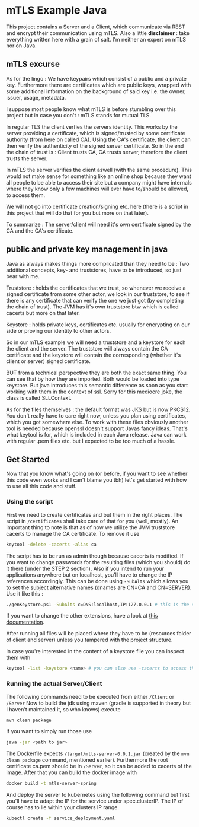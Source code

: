 # mTLS Example Java

This project contains a Server and a Client, which communicate via REST and encrypt their communication using mTLS.
Also a little **disclaimer** : take everything written here with a grain of salt. I'm neither an expert on mTLS nor on Java.

## mTLS excurse

As for the lingo : 
We have keypairs which consist of a public and a private key. 
Furthermore there are certificates which are public keys, wrapped with some additional information on the background of
said key i.e. the owner, issuer, usage, metadata.

I suppose most people know what mTLS is before stumbling over this project but in case you don't :
mTLS stands for mutual TLS. 

In regular TLS the client verfies the servers identity. This works
by the server providing a certificate, which is signed/trusted by some certificate authority (from here on called CA).
Using the CA's certificate, the client can then verify the authenticity of the signed server certificate.
So in the end the chain of trust is : Client trusts CA, CA trusts server, therefore the client trusts the server.

In mTLS the server verifies the client aswell (with the same procedure). 
This would not make sense for something like an online shop because they want all people to be able to access their 
site but a company might have internals where they know only a few machines will ever have to/should be allowed, 
to access them.

We will not go into certificate creation/signing etc. here (there is a script in this project that will do that for you
but more on that later).

To summarize :
The server/client will need it's own certificate signed by the CA and the CA's certificate.

## public and private key management in java

Java as always makes things more complicated than they need to be :
Two additional concepts, key- and truststores, have to be introduced, so just bear with me.

Truststore : 
holds the certificates that we trust, so whenever we receive a signed certificate from some other actor,
we look in our truststore, to see if there is any certificate that can verify the one we just got (by completing the 
chain of trust).
The JVM has it's own truststore btw which is called cacerts but more on that later.

Keystore :
holds private keys, certificates etc. usually for encrypting on our side or proving our identity to other actors.

So in our mTLS example we will need a truststore and a keystore for each the client and the server.
The truststore will always contain the CA certificate and the keystore will contain the corresponding 
(whether it's client or server) signed certificate.

BUT from a technical perspective they are both the exact same thing. You can see that by how they are imported. Both would
be loaded into type keystore. But java introduces this semantic difference as soon as you start working with them in the
context of ssl. Sorry for this mediocre joke, the class is called SLLContext.

As for the files themselves : 
the default format was JKS but is now PKCS12. 
You don't really have to care right now, unless you plan using certificates, which you got somewhere else.
To work with these files obviously another tool is needed because openssl doesn't support Javas fancy ideas.
That's what keytool is for, which is included in each Java release.
Java can work with regular .pem files etc. but I expected to be too much of a hassle.

## Get Started

Now that you know what's going on (or before, if you want to see whether this code even works and I can't blame you tbh)
let's get started with how to use all this code and stuff.

### Using the script

First we need to create certificates and but them in the right places.
The script in `/certificates` shall take care of that for you (well, mostly).
An important thing to note is that as of now we utilize the JVM truststore cacerts to manage the CA certificate.
To remove it use 
```bash
keytool -delete -cacerts -alias ca
```

The script has to be run as admin though because cacerts is modified.
If you want to change passwords for the resulting files (which you should) do it there (under the STEP 2 section).
Also if you intend to run your applications anywhere but on localhost, you'll have to change the IP references
accordingly.
This can be done using `-SubAlts` which allows you to set the subject alternative names (dnames are CN=CA and CN=SERVER).
Use it like this :
```bash
./genKeystore.ps1 -SubAlts c=DNS:localhost,IP:127.0.0.1 # this is the default
```
If you want to change the other extensions, have a look at [this documentation](https://access.redhat.com/documentation/en-us/red_hat_certificate_system/9/html/administration_guide/standard_x.509_v3_certificate_extensions#doc-wrapper).

After running all files will be placed where they have to be (resources folder of client and server) unless you tampered 
with the project structure.

In case you're interested in the content of a keystore file you can inspect them with
```bash
keytool -list -keystore <name> # you can also use -cacerts to access the jvm truststore
```

### Running the actual Server/Client

The following commands need to be executed from either `/Client` or `/Server`
Now to build the jdk using maven (gradle is supported in theory but I haven't maintained it, so who knows) execute
```bash
mvn clean package
```

If you want to simply run those use
```bash
java -jar <path to jar>
```

The Dockerfile expects `/target/mtls-server-0.0.1.jar` (created by the `mvn clean package` command, mentioned earlier).
Furthermore the root certificate ca.pem should be in `/Server`, so it can be added to cacerts of the image.
After that you can build the docker image with
```bash
docker build -t mtls-server-spring
```

And deploy the server to kubernetes using the following command but first you'll have to adapt the IP for the service 
under spec.clusterIP. The IP of course has to lie within your clusters IP range.
```bash
kubectl create -f service_deployment.yaml
```